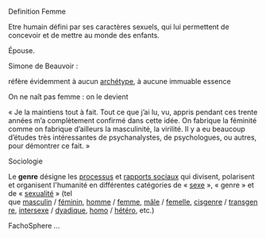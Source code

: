 Definition  Femme

Etre humain défini par ses caractères sexuels, qui lui permettent de concevoir et de mettre au monde des enfants.

Épouse.

Simone de Beauvoir :

réfère évidemment à aucun [archétype](https://fr.wikipedia.org/wiki/Arch%C3%A9type_(philosophie) "Archétype (philosophie)"), à aucune immuable essence

On ne naît pas femme : on le devient

« Je la maintiens tout à fait. Tout ce que j’ai lu, vu, appris pendant ces trente années m’a complètement confirmé dans cette idée. On fabrique la féminité comme on fabrique d’ailleurs la masculinité, la virilité. Il y a eu beaucoup d’études très intéressantes de psychanalystes, de psychologues, ou autres, pour démontrer ce fait. »

Sociologie

Le **genre** désigne les [processus](https://fr.wikipedia.org/wiki/Processus_social "Processus social") et [rapports sociaux](https://fr.wikipedia.org/wiki/Rapports_sociaux "Rapports sociaux") qui divisent, polarisent et organisent l'humanité en différentes catégories de « [sexe](https://fr.wikipedia.org/wiki/Sexe "Sexe") », « genre » et de « [sexualité](https://fr.wikipedia.org/wiki/Sexualit%C3%A9 "Sexualité") » (tel que [masculin](https://fr.wikipedia.org/wiki/Masculinit%C3%A9 "Masculinité") / [féminin](https://fr.wikipedia.org/wiki/F%C3%A9minit%C3%A9 "Féminité"), [homme](https://fr.wikipedia.org/wiki/Homme "Homme") / [femme](https://fr.wikipedia.org/wiki/Femme "Femme"), [mâle](https://fr.wikipedia.org/wiki/M%C3%A2le "Mâle") / [femelle](https://fr.wikipedia.org/wiki/Femelle "Femelle"), [cisgenre](https://fr.wikipedia.org/wiki/Cisgenre "Cisgenre") / [transgenre](https://fr.wikipedia.org/wiki/Transgenre "Transgenre"), [intersexe](https://fr.wikipedia.org/wiki/Intersexe "Intersexe") / [dyadique](https://fr.wiktionary.org/wiki/dyadique "wikt:dyadique"), [homo](https://fr.wikipedia.org/wiki/Homosexualit%C3%A9 "Homosexualité") / [hétéro](https://fr.wikipedia.org/wiki/H%C3%A9t%C3%A9rosexualit%C3%A9 "Hétérosexualité"), etc.)

FachoSphere ... 